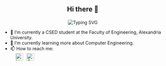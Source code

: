 ## <p align="center"> Hi there 👋 </p>

<p align="center">
  <img src="https://readme-typing-svg.herokuapp.com?font=Fira+Code&pause=1000&center=true&vCenter=true&random=false&width=800&lines=I+am+a+recent+graduate+in+Computer+and+Systems+Engineering." alt="Typing SVG">
</p>

- 🔭 I’m currently a CSED student at the Faculty of Engineering, Alexandria University.  
- 🌱 I’m currently learning more about Computer Engineering.  
- 📫 How to reach me:<br>
&nbsp;&nbsp;&nbsp;&nbsp;[<img src="https://upload.wikimedia.org/wikipedia/commons/c/ca/LinkedIn_logo_initials.png" height="24" alt="LinkedIn">](https://www.linkedin.com/in/mahmoud-ghallab-89981521a)&nbsp;&nbsp;
[<img src="https://upload.wikimedia.org/wikipedia/commons/4/4e/Gmail_Icon.svg" height="24" alt="Gmail">](mailto:engmahmoudali280@gmail.com)
